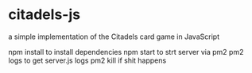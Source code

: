 # citadels-js
a simple implementation of the Citadels card game in JavaScript

npm install to install dependencies
npm start to strt server via pm2
pm2 logs to get server.js logs
pm2 kill if shit happens
